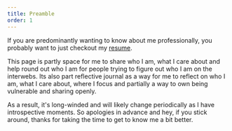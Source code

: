 ```yaml
---
title: Preamble
order: 1
---
```

If you are predominantly wanting to know about me professionally, you probably want to just checkout my <a href="/resume" target="_blank">resume</a>. 

This page is partly space for me to share who I am, what I care about and help round out who I am for people trying to figure out who I am on the interwebs. Its also part reflective journal as a way for me to reflect on who I am, what I care about, where I focus and partially a way to own being vulnerable and sharing openly. 

As a result, it's long-winded and will likely change periodically as I have introspective moments. So apologies in advance and hey, if you stick around, thanks for taking the time to get to know me a bit better.  

